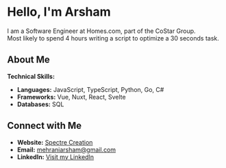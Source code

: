 # Hello, I'm Arsham

I am a Software Engineer at Homes.com, part of the CoStar Group.\
Most likely to spend 4 hours writing a script to optimize a 30 seconds task.


## About Me
**Technical Skills:**
- **Languages:** JavaScript, TypeScript, Python, Go, C#
- **Frameworks:** Vue, Nuxt, React, Svelte
- **Databases:** SQL

## Connect with Me
- **Website:** [Spectre Creation](https://www.spectrecreation.com)
- **Email:** mehraniarsham@gmail.com
- **LinkedIn:** [Visit my LinkedIn](https://www.linkedin.com/in/arsham-mehrani/)
